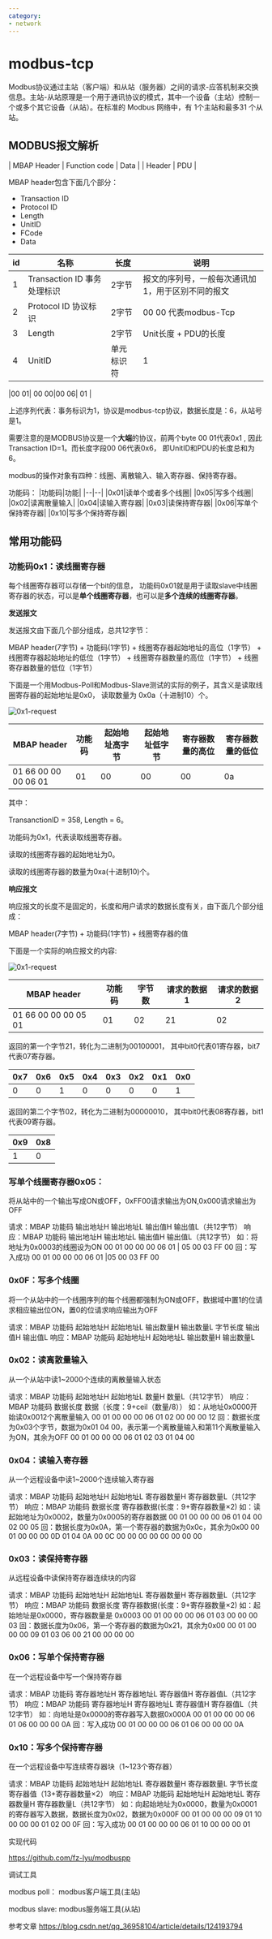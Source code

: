 ```yaml
---
category: 
- network
---
```



# modbus-tcp

Modbus协议通过主站（客户端）和从站（服务器）之间的请求-应答机制来交换信息。主站-从站原理是一个用于通讯协议的模式，其中一个设备（主站）控制一个或多个其它设备（从站）。在标准的 Modbus 网络中，有 1个主站和最多31 个从站。

## MODBUS报文解析

| MBAP Header | Function code | Data |
|    Header   |          PDU         |

MBAP header包含下面几个部分：
- Transaction ID
- Protocol ID
- Length
- UnitID
- FCode
- Data

|id|名称|长度|说明|
|--|--|--|--|
|1|Transaction ID 事务处理标识 | 2字节| 报文的序列号，一般每次通讯加1，用于区别不同的报文 | 
|2|Protocol ID 协议标识| 2字节 | 00 00 代表modbus-Tcp |
|3|Length |2字节| Unit长度 + PDU的长度|
|4|UnitID| 单元标识符 | 1| 设备地址 |


|00 01| 00 00|00 06| 01 |

上述序列代表：事务标识为1，协议是modbus-tcp协议，数据长度是：6，从站号是1。

需要注意的是MODBUS协议是一个**大端**的协议，前两个byte 00 01代表0x1 , 因此Transaction ID=1。而长度字段00 06代表0x6， 即UnitID和PDU的长度总和为6。

modbus的操作对象有四种：线圈、离散输入、输入寄存器、保持寄存器。



功能码：
|功能码|功能|
|--|--|
|0x01|读单个或者多个线圈|
|0x05|写多个线圈|
|0x02|读离散量输入|
|0x04|读输入寄存器|
|0x03|读保持寄存器|
|0x06|写单个保持寄存器|
|0x10|写多个保持寄存器|


## 常用功能码

### 功能码0x1：读线圈寄存器

每个线圈寄存器可以存储一个bit的信息， 功能码0x01就是用于读取slave中线圈寄存器的状态，可以是**单个线圈寄存器**，也可以是**多个连续的线圈寄存器**。

**发送报文**

发送报文由下面几个部分组成，总共12字节：

MBAP header(7字节) + 功能码(1字节) + 线圈寄存器起始地址的高位（1字节） + 线圈寄存器起始地址的低位（1字节） + 线圈寄存器数量的高位（1字节） + 线圈寄存器数量的低位（1字节）

下面是一个用Modbus-Poll和Modbus-Slave测试的实际的例子，其含义是读取线圈寄存器的起始地址是0x0， 读取数量为 0x0a（十进制10）个。

![0x1-request](https://raw.githubusercontent.com/zgjsxx/static-img-repo/main/blog/network/modbus-tcp/modbus-0x1-request.png)


|MBAP header|功能码|起始地址高字节|起始地址低字节|寄存器数量的高位|寄存器数量的低位|
|--|--|--|--|--|--|
|01 66 00 00 00 06 01 | 01 | 00 | 00 | 00 | 0a |

其中：

TransanctionID = 358, Length = 6。

功能码为0x1，代表读取线圈寄存器。

读取的线圈寄存器的起始地址为0。

读取的线圈寄存器的数量为0xa(十进制10)个。

**响应报文**

响应报文的长度不是固定的，长度和用户请求的数据长度有关，由下面几个部分组成：

MBAP header(7字节) + 功能码(1字节) + 线圈寄存器的值

下面是一个实际的响应报文的内容:

![0x1-request](https://raw.githubusercontent.com/zgjsxx/static-img-repo/main/blog/network/modbus-tcp/modbus-0x1-response.png)


|MBAP header|功能码|字节数|请求的数据1|请求的数据2|
|--|--|--|--|--|
|01 66 00 00 00 05 01 | 01 | 02 | 21 | 02 |

返回的第一个字节21，转化为二进制为00100001， 其中bit0代表01寄存器，bit7代表07寄存器。

|0x7|0x6|0x5|0x4|0x3|0x2|0x1|0x0|
|--|--|--|--|--|--|--|--|
|0|0|1|0|0|0|0|1|

返回的第二个字节02，转化为二进制为00000010， 其中bit0代表08寄存器，bit1代表09寄存器。

|0x9|0x8|
|--|--|
|1|0|


### 写单个线圈寄存器0x05：

将从站中的一个输出写成ON或OFF，0xFF00请求输出为ON,0x000请求输出为OFF

请求：MBAP 功能码 输出地址H 输出地址L 输出值H 输出值L（共12字节）
响应：MBAP 功能码 输出地址H 输出地址L 输出值H 输出值L（共12字节）
如：将地址为0x0003的线圈设为ON
00 01 00 00 00 06 01 | 05 00 03 FF 00
回：写入成功
00 01 00 00 00 06 01  |05 00 03 FF 00


### 0x0F：写多个线圈

将一个从站中的一个线圈序列的每个线圈都强制为ON或OFF，数据域中置1的位请求相应输出位ON，置0的位请求响应输出为OFF

请求：MBAP 功能码 起始地址H 起始地址L 输出数量H 输出数量L 字节长度 输出值H 输出值L
响应：MBAP 功能码 起始地址H 起始地址L 输出数量H 输出数量L


### 0x02：读离散量输入

从一个从站中读1~2000个连续的离散量输入状态

请求：MBAP 功能码 起始地址H 起始地址L 数量H 数量L（共12字节）
响应：MBAP 功能码 数据长度 数据（长度：9+ceil（数量/8））
如：从地址0x0000开始读0x0012个离散量输入
00 01 00 00 00 06 01 02 00 00 00 12
回：数据长度为0x03个字节，数据为0x01 04 00，表示第一个离散量输入和第11个离散量输入为ON，其余为OFF
00 01 00 00 00 06 01 02 03 01 04 00


### 0x04：读输入寄存器

从一个远程设备中读1~2000个连续输入寄存器

请求：MBAP 功能码 起始地址H 起始地址L 寄存器数量H 寄存器数量L（共12字节）
响应：MBAP 功能码 数据长度 寄存器数据(长度：9+寄存器数量×2)
如：读起始地址为0x0002，数量为0x0005的寄存器数据
00 01 00 00 00 06 01 04 00 02 00 05
回：数据长度为0x0A，第一个寄存器的数据为0x0c，其余为0x00
00 01 00 00 00 0D 01 04 0A 00 0C 00 00 00 00 00 00 00 00


### 0x03：读保持寄存器

从远程设备中读保持寄存器连续块的内容

请求：MBAP 功能码 起始地址H 起始地址L 寄存器数量H 寄存器数量L（共12字节）
响应：MBAP 功能码 数据长度 寄存器数据(长度：9+寄存器数量×2)
如：起始地址是0x0000，寄存器数量是 0x0003
00 01 00 00 00 06 01 03 00 00 00 03
回：数据长度为0x06，第一个寄存器的数据为0x21，其余为0x00
00 01 00 00 00 09 01 03 06 00 21 00 00 00 00


### 0x06：写单个保持寄存器

在一个远程设备中写一个保持寄存器

请求：MBAP 功能码 寄存器地址H 寄存器地址L 寄存器值H 寄存器值L（共12字节）
响应：MBAP 功能码 寄存器地址H 寄存器地址L 寄存器值H 寄存器值L（共12字节）
如：向地址是0x0000的寄存器写入数据0x000A
00 01 00 00 00 06 01 06 00 00 00 0A
回：写入成功
00 01 00 00 00 06 01 06 00 00 00 0A


### 0x10：写多个保持寄存器

在一个远程设备中写连续寄存器块（1~123个寄存器）

请求：MBAP 功能码 起始地址H 起始地址L 寄存器数量H 寄存器数量L 字节长度 寄存器值（13+寄存器数量×2）
响应：MBAP 功能码 起始地址H 起始地址L 寄存器数量H 寄存器数量L（共12字节）
如：向起始地址为0x0000，数量为0x0001的寄存器写入数据，数据长度为0x02，数据为0x000F
00 01 00 00 00 09 01 10 00 00 00 01 02 00 0F
回：写入成功
00 01 00 00 00 06 01 10 00 00 00 01




实现代码

https://github.com/fz-lyu/modbuspp


调试工具

modbus poll： modbus客户端工具(主站)

modbus slave: modbus服务端工具(从站)


参考文章
https://blog.csdn.net/qq_36958104/article/details/124193794